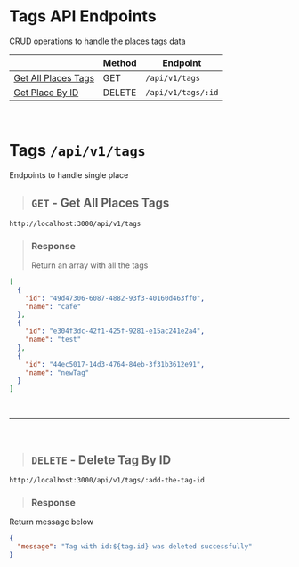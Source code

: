 # Tags API Endpoints

CRUD operations to handle the places tags data

|                                                   | Method | Endpoint           |
| ------------------------------------------------- | ------ | ------------------ |
| [Get All Places Tags](#get---get-all-places-tags) | GET    | `/api/v1/tags`     |
| [Get Place By ID](#delete---delete-tag-by-id)     | DELETE | `/api/v1/tags/:id` |

&nbsp;

# Tags `/api/v1/tags`

Endpoints to handle single place

> ## `GET` - Get All Places Tags

```
http://localhost:3000/api/v1/tags
```

> ### Response
>
> Return an array with all the tags

```json
[
  {
    "id": "49d47306-6087-4882-93f3-40160d463ff0",
    "name": "cafe"
  },
  {
    "id": "e304f3dc-42f1-425f-9281-e15ac241e2a4",
    "name": "test"
  },
  {
    "id": "44ec5017-14d3-4764-84eb-3f31b3612e91",
    "name": "newTag"
  }
]
```

&nbsp;

---

&nbsp;

> ## `DELETE` - Delete Tag By ID

```
http://localhost:3000/api/v1/tags/:add-the-tag-id
```

> ### Response

Return message below

```json
{
  "message": "Tag with id:${tag.id} was deleted successfully"
}
```

